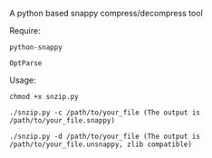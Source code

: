 A python based snappy compress/decompress tool

Require:

	python-snappy

	OptParse

Usage:

	chmod +x snzip.py

	./snzip.py -c /path/to/your_file (The output is /path/to/your_file.snappy)

	./snzip.py -d /path/to/your_file (The output is /path/to/your_file.unsnappy, zlib compatible)
